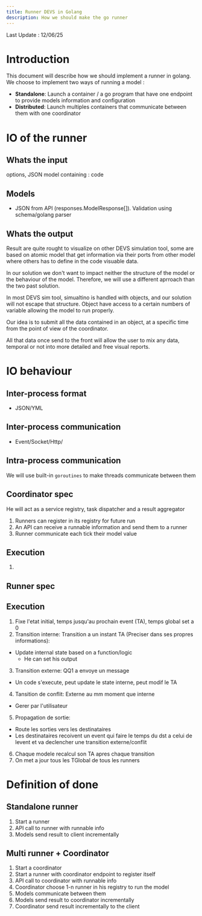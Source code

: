 ```yaml
---
title: Runner DEVS in Golang
description: How we should make the go runner
---
```


Last Update : 12/06/25

# Introduction

This document will describe how we should implement a runner in golang. We choose to implement two ways of running a model :
- **Standalone**: Launch a container / a go program that have one endpoint to provide models information and configuration
- **Distributed**: Launch multiples containers that communicate between them with one coordinator

# IO of the runner

## Whats the input

options, JSON model containing : code 

## Models

- JSON from API (responses.ModelResponse[]). Validation using schema/golang parser

## Whats the output

Result are quite rought to visualize on other DEVS simulation tool, some are based on atomic model that get information via their ports from other model where others has to define in the code visuable data. 

In our solution we don't want to impact neither the structure of the model or the behaviour of the model. Therefore, we will use a different aprroach than the two past solution.

In most DEVS sim tool, simualtino is handled with objects, and our solution will not escape that structure. Object have access to a certain numbers of variable allowing the model to run properly. 

Our idea is to submit all the data contained in an object, at a specific time from the point of view of the coordinator.

All that data once send to the front will allow the user to mix any data, temporal or not into more detailed and free visual reports.

# IO behaviour

## Inter-process format
- JSON/YML

## Inter-process communication
- Event/Socket/Http/

## Intra-process communication

We will use built-in `goroutines` to make threads communicate between them


## Coordinator spec

He will act as a service registry, task dispatcher and a result aggregator

1. Runners can register in its registry for future run
2. An API can receive a runnable information and send them to a runner
3. Runner communicate each tick their model value

## Execution

1. 

## Runner spec

## Execution

1. Fixe l'etat initial, temps jusqu'au prochain event (TA), temps global set a 0
2. Transition interne: Transition a un instant TA (Preciser dans ses propres informations): 
  - Update internal state based on a function/logic
    - He can set his output
3. Transition externe: QQ1 a envoye un message
  - Un code s'execute, peut update le state interne, peut modif le TA
4. Tansition de conflit: Externe au mm moment que interne
  - Gerer par l'utilisateur 
5. Propagation de sortie:
  - Route les sorties vers les destinataires
  - Les destinataires recoivent un event qui faire le temps du dst a celui de levent et va declencher une transition externe/conflit
6. Chaque modele recalcul son TA apres chaque transition
7. On met a jour tous les TGlobal de tous les runners


# Definition of done

## Standalone runner

1. Start a runner
2. API call to runner with runnable info
3. Models send result to client incrementally

## Multi runner + Coordinator

1. Start a coordinator
2. Start a runner with coordinator endpoint to register itself
3. API call to coordinator with runnable info
4. Coordinator choose 1-n runner in his registry to run the model
5. Models communicate between them
6. Models send result to coordinator incrementally
7. Coordinator send result incrementally to the client